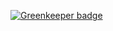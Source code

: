 
[![Greenkeeper badge](https://badges.greenkeeper.io/basarat/egghead-this.svg)](https://greenkeeper.io/)
